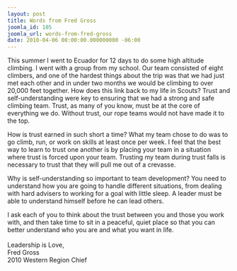 ```yaml
---
layout: post
title: Words from Fred Gross
joomla_id: 105
joomla_url: words-from-fred-gross
date: 2010-04-06 00:00:00.000000000 -06:00
---
```

<p>
This summer I went to Ecuador for 12 days to do some high altitude climbing. I went with a group from my school. Our team consisted of eight climbers, and one of the hardest things about the trip was that we had just met each other and in under two months we would be climbing to over 20,000 feet together. How does this link back to my life in Scouts? Trust and self-understanding were key to ensuring that we had a strong and safe climbing team. Trust, as many of you know, must be at the core of everything we do. Without trust, our rope teams would not have made it to the top.
</p>
<p>
How is trust earned in such short a time? What my team chose to do was to go climb, run, or work on skills at least once per week. I feel that the best way to learn to trust one another is by placing your team in a situation where trust is forced upon your team. Trusting my team during trust falls is necessary to trust that they will pull me out of a crevasse.
</p>
<p>
Why is self-understanding so important to team development? You need to understand how you are going to handle different situations, from dealing with hard advisers to working for a goal with little sleep. A leader must be able to understand himself before he can lead others.
</p>
<p>
I ask each of you to think about the trust between you and those you work with, and then take time to sit in a peaceful, quiet place so that you can better understand who you are and what you want in life. 
<br />
<br />
Leadership is Love,
<br />
Fred Gross
<br />
2010 Western Region Chief 
</p>
